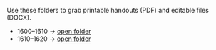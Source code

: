 Use these folders to grab printable handouts (PDF) and editable files (DOCX).

- 1600–1610 → [open folder](decades/1600-1610/)
- 1610–1620 → [open folder](decades/1610-1620/)


